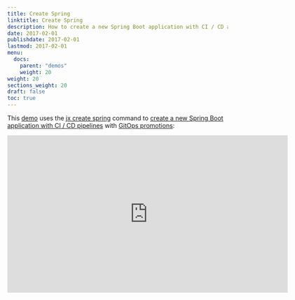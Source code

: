 ```yaml
---
title: Create Spring
linktitle: Create Spring
description: How to create a new Spring Boot application with CI / CD and GitOps Promotion
date: 2017-02-01
publishdate: 2017-02-01
lastmod: 2017-02-01
menu:
  docs:
    parent: "demos"
    weight: 20
weight: 20
sections_weight: 20
draft: false
toc: true
---
```


This [demo](https://www.youtube.com/watch?v=kPes3rvT1UM) uses the [jx create spring](/commands/jx_create_spring) command to [create a new Spring Boot application with CI / CD pipelines](/developing/create-spring) with [GitOps promotions](/about/features/#promotion):


<iframe width="640" height="360" src="https://www.youtube.com/embed/kPes3rvT1UM" frameborder="0" allow="autoplay; encrypted-media" allowfullscreen></iframe>